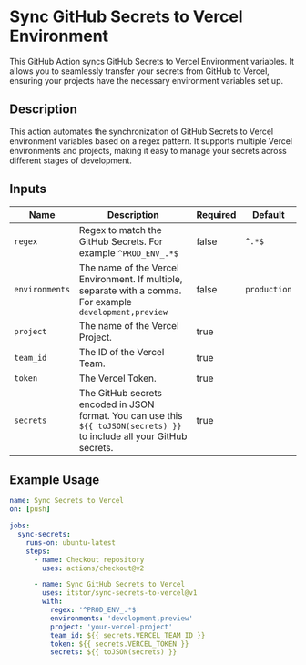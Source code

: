 # Sync GitHub Secrets to Vercel Environment

This GitHub Action syncs GitHub Secrets to Vercel Environment variables. It allows you to seamlessly transfer your secrets from GitHub to Vercel, ensuring your projects have the necessary environment variables set up.

## Description

This action automates the synchronization of GitHub Secrets to Vercel environment variables based on a regex pattern. It supports multiple Vercel environments and projects, making it easy to manage your secrets across different stages of development.

## Inputs

| Name           | Description                                                                                                              | Required | Default      |
| -------------- | ------------------------------------------------------------------------------------------------------------------------ | -------- | ------------ |
| `regex`        | Regex to match the GitHub Secrets. For example `^PROD_ENV_.*$`                                                           | false    | `^.*$`       |
| `environments` | The name of the Vercel Environment. If multiple, separate with a comma. For example `development,preview`                | false    | `production` |
| `project`      | The name of the Vercel Project.                                                                                          | true     |              |
| `team_id`      | The ID of the Vercel Team.                                                                                               | true     |              |
| `token`        | The Vercel Token.                                                                                                        | true     |              |
| `secrets`      | The GitHub secrets encoded in JSON format. You can use this `${{ toJSON(secrets) }}` to include all your GitHub secrets. | true     |              |

## Example Usage

```yaml
name: Sync Secrets to Vercel
on: [push]

jobs:
  sync-secrets:
    runs-on: ubuntu-latest
    steps:
      - name: Checkout repository
        uses: actions/checkout@v2

      - name: Sync GitHub Secrets to Vercel
        uses: itstor/sync-secrets-to-vercel@v1
        with:
          regex: '^PROD_ENV_.*$'
          environments: 'development,preview'
          project: 'your-vercel-project'
          team_id: ${{ secrets.VERCEL_TEAM_ID }}
          token: ${{ secrets.VERCEL_TOKEN }}
          secrets: ${{ toJSON(secrets) }}
```
